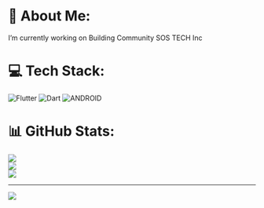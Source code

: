 # 💫 About Me:
I’m currently working on Building Community SOS TECH Inc


# 💻 Tech Stack:
![Flutter](https://img.shields.io/badge/Flutter-%2302569B.svg?style=for-the-badge&logo=Flutter&logoColor=white) ![Dart](https://img.shields.io/badge/dart-%230175C2.svg?style=for-the-badge&logo=dart&logoColor=white) ![ANDROID](https://img.shields.io/badge/android-%2320232a.svg?style=for-the-badge&logo=android&logoColor=%a4c639)
# 📊 GitHub Stats:
![](https://github-readme-stats.vercel.app/api?username=div231h&theme=dark&hide_border=false&include_all_commits=true&count_private=true)<br/>
![](https://github-readme-streak-stats.herokuapp.com/?user=div231h&theme=dark&hide_border=false)<br/>
![](https://github-readme-stats.vercel.app/api/top-langs/?username=div231h&theme=dark&hide_border=false&include_all_commits=true&count_private=true&layout=compact)

---
[![](https://visitcount.itsvg.in/api?id=div231h&icon=0&color=0)](https://visitcount.itsvg.in)

<!-- Proudly created with GPRM ( https://gprm.itsvg.in ) -->
